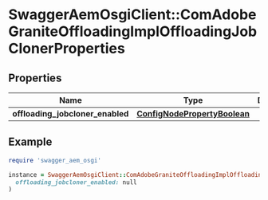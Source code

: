 # SwaggerAemOsgiClient::ComAdobeGraniteOffloadingImplOffloadingJobClonerProperties

## Properties

| Name | Type | Description | Notes |
| ---- | ---- | ----------- | ----- |
| **offloading_jobcloner_enabled** | [**ConfigNodePropertyBoolean**](ConfigNodePropertyBoolean.md) |  | [optional] |

## Example

```ruby
require 'swagger_aem_osgi'

instance = SwaggerAemOsgiClient::ComAdobeGraniteOffloadingImplOffloadingJobClonerProperties.new(
  offloading_jobcloner_enabled: null
)
```

